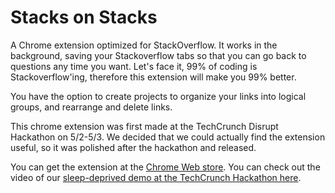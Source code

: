 # Stacks on Stacks

A Chrome extension optimized for StackOverflow. It works in the background, saving your Stackoverflow tabs so that you can go back to questions any time you want. Let's face it, 99% of coding is Stackoverflow'ing, therefore this extension will make you 99% better.

You have the option to create projects to organize your links into logical groups, and rearrange and delete links.

This chrome extension was first made at the TechCrunch Disrupt Hackathon on 5/2-5/3. We decided that we could actually find the extension useful, so it was polished after the hackathon and released.

You can get the extension at the [Chrome Web store](https://chrome.google.com/webstore/detail/stacks-on-stacks/danbmmaoheepijndebbjcikhoflgadbj). You can check out the video of our [sleep-deprived demo at the TechCrunch Hackathon here](http://techcrunch.com/video/stacks-on-stacks/518803648/).
